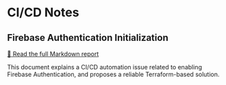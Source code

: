 # CI/CD Notes

## Firebase Authentication Initialization

[📖 Read the full Markdown report](firebase-auth-initialization-issue.md)

This document explains a CI/CD automation issue related to enabling Firebase Authentication, and proposes a reliable Terraform-based solution.
